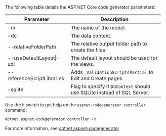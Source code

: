 ---
---
The following table details the ASP.NET Core code generator parameters:

| Parameter               | Description|
| ----------------- | ------------ |
| -m  | The name of the model. |
| -dc  | The data context. |
| --relativeFolderPath | The relative output folder path to create the files. |
| --useDefaultLayout\|-udl | The default layout should be used for the views. |
| --referenceScriptLibraries | Adds `_ValidationScriptsPartial` to Edit and Create pages. |
| -sqlite | Flag to specify if `DbContext` should use SQLite instead of SQL Server. |

Use the `h` switch to get help on the `aspnet-codegenerator controller` command:

```dotnetcli
dotnet aspnet-codegenerator controller -h
```

For more information, see [dotnet aspnet-codegenerator](xref:fundamentals/tools/dotnet-aspnet-codegenerator)
